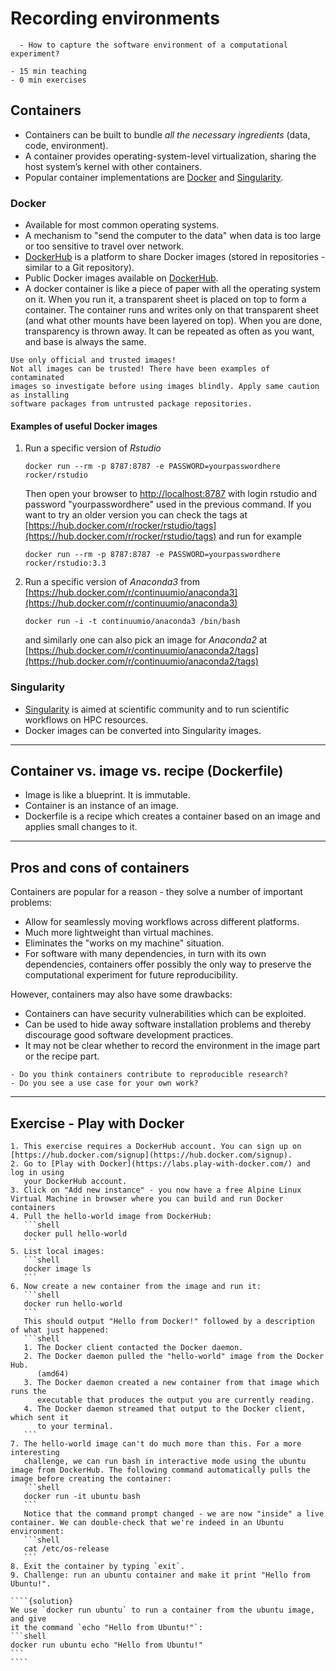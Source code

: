 # Recording environments

```{questions}
  - How to capture the software environment of a computational experiment?
```

```{instructor-note}
- 15 min teaching
- 0 min exercises
```

## Containers

- Containers can be built to bundle *all the necessary ingredients* (data, code, environment).
- A container provides operating-system-level virtualization, sharing the host system’s kernel with other containers.
- Popular container implementations are [Docker](https://www.docker.com/) and [Singularity](http://singularity.lbl.gov/).


### Docker

- Available for most common operating systems.
- A mechanism to "send the computer to the data" when data is too
  large or too sensitive to travel over network.
- [DockerHub](https://hub.docker.com/) is a platform to share Docker images (stored in repositories - similar to a Git repository).
- Public Docker images available on [DockerHub](https://hub.docker.com/).
- A docker container is like a piece of paper with all the operating system on it. When you run it,
a transparent sheet is placed on top to form a container. The container runs and writes only on
that transparent sheet (and what other mounts have been layered on top). When you are done,
transparency is thrown away. It can be repeated as often as you want, and base is always the same.

```{danger}
Use only official and trusted images!
Not all images can be trusted! There have been examples of contaminated
images so investigate before using images blindly. Apply same caution as installing
software packages from untrusted package repositories.
```

#### Examples of useful Docker images

1. Run a specific version of *Rstudio* 
   ```shell
   docker run --rm -p 8787:8787 -e PASSWORD=yourpasswordhere rocker/rstudio
   ```

   Then open your browser to
   [http://localhost:8787](http://localhost:8787) with login rstudio
   and password "yourpasswordhere" used in the previous command.  If
   you want to try an older version you can check the tags at
   [https://hub.docker.com/r/rocker/rstudio/tags](https://hub.docker.com/r/rocker/rstudio/tags)
   and run for example

   ```shell
   docker run --rm -p 8787:8787 -e PASSWORD=yourpasswordhere rocker/rstudio:3.3
   ```

2. Run a specific version of *Anaconda3* from
   [https://hub.docker.com/r/continuumio/anaconda3](https://hub.docker.com/r/continuumio/anaconda3)

   ```shell
   docker run -i -t continuumio/anaconda3 /bin/bash
   ```

   and similarly one can also pick an image for *Anaconda2* at
   [https://hub.docker.com/r/continuumio/anaconda2/tags](https://hub.docker.com/r/continuumio/anaconda2/tags)


### Singularity

- [Singularity](http://singularity.lbl.gov/) is aimed at scientific community and to run scientific workflows on HPC resources.
- Docker images can be converted into Singularity images.

---

## Container vs. image vs. recipe (Dockerfile)

- Image is like a blueprint. It is immutable.
- Container is an instance of an image.
- Dockerfile is a recipe which creates a container based on an image and applies small changes to it.

---

## Pros and cons of containers

Containers are popular for a reason - they solve a number of
important problems:
- Allow for seamlessly moving workflows across different platforms.
- Much more lightweight than virtual machines.
- Eliminates the "works on my machine" situation.
- For software with many dependencies, in turn with its own dependencies,
  containers offer possibly the only way to preserve the
  computational experiment for future reproducibility.

However, containers may also have some drawbacks:
- Containers can have security vulnerabilities which can be exploited.
- Can be used to hide away software installation problems and thereby
  discourage good software development practices.
- It may not be clear whether to record the environment in the image part or the recipe part.


```{discussion} Reproducibility aspects of container images
- Do you think containers contribute to reproducible research?
- Do you see a use case for your own work?
```

---
## Exercise - Play with Docker

`````{exercise} (Optional) Play with Docker
1. This exercise requires a DockerHub account. You can sign up on [https://hub.docker.com/signup](https://hub.docker.com/signup).
2. Go to [Play with Docker](https://labs.play-with-docker.com/) and log in using 
   your DockerHub account. 
3. Click on "Add new instance" - you now have a free Alpine Linux Virtual Machine in browser where you can build and run Docker containers
4. Pull the hello-world image from DockerHub:
   ```shell
   docker pull hello-world
   ```
5. List local images:
   ```shell
   docker image ls
   ```
6. Now create a new container from the image and run it:
   ```shell
   docker run hello-world
   ```  
   This should output "Hello from Docker!" followed by a description of what just happened:
   ```shell
   1. The Docker client contacted the Docker daemon.
   2. The Docker daemon pulled the "hello-world" image from the Docker Hub.
      (amd64)
   3. The Docker daemon created a new container from that image which runs the
      executable that produces the output you are currently reading.
   4. The Docker daemon streamed that output to the Docker client, which sent it
      to your terminal.
   ```
7. The hello-world image can't do much more than this. For a more interesting 
   challenge, we can run bash in interactive mode using the ubuntu image from DockerHub. The following command automatically pulls the image before creating the container:
   ```shell
   docker run -it ubuntu bash
   ```
   Notice that the command prompt changed - we are now "inside" a live container. We can double-check that we're indeed in an Ubuntu environment:
   ```shell
   cat /etc/os-release
   ```
8. Exit the container by typing `exit`.
9. Challenge: run an ubuntu container and make it print "Hello from Ubuntu!".

````{solution}
We use `docker run ubuntu` to run a container from the ubuntu image, and give
it the command `echo "Hello from Ubuntu!"`:
```shell
docker run ubuntu echo "Hello from Ubuntu!"
```
````
`````
